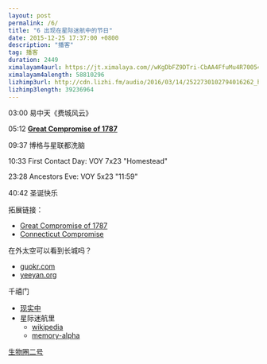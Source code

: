 ```yaml
---
layout: post
permalink: /6/
title: "6 出现在星际迷航中的节日"
date: 2015-12-25 17:37:00 +0800
description: "播客"
tag: 播客
duration: 2449
ximalayam4aurl: https://jt.ximalaya.com//wKgDbFZ9DTri-CbAA4FfuMu4R70054.mp3.m4a?channel=rss&amp;album_id=3135361&amp;track_id=11064533&amp;uid=6418191&amp;jt=https://audio.xmcdn.com/group16/M0B/D5/26/wKgDbFZ9DTri-CbAA4FfuMu4R70054.mp3
ximalayam4alength: 58810296
lizhimp3url: http://cdn.lizhi.fm/audio/2016/03/14/2522730102794016262_hd.mp3
lizhimp3length: 39236964
---   
```


03:00 易中天《费城风云》

05:12 [**Great Compromise of 1787**](https://en.wikipedia.org/wiki/Connecticut_Compromise)

09:37 博格与星联都洗脑

10:33 First Contact Day: VOY 7x23 &quot;Homestead&quot;

23:28 Ancestors Eve: VOY 5x23 &quot;11:59&quot;

40:42 圣诞快乐

拓展链接：

* [Great Compromise of 1787](https://en.wikipedia.org/wiki/Connecticut_Compromise)
* [Connecticut Compromise](https://en.wikipedia.org/wiki/Connecticut_Compromise)

在外太空可以看到长城吗？

* [guokr.com](http://www.guokr.com/question/122155/)
* [yeeyan.org](http://article.yeeyan.org/view/160977/115501/)

千禧门

* [现实中](https://en.wikipedia.org/wiki/Millennium_Gate)
* 星际迷航里
	* [wikipedia](https://en.wikipedia.org/wiki/Millennium_Gate)
	* [memory-alpha](http://memory-alpha.wikia.com/wiki/Millennium_Gate)
	
[生物圈二号](https://en.wikipedia.org/wiki/Biosphere_2)
